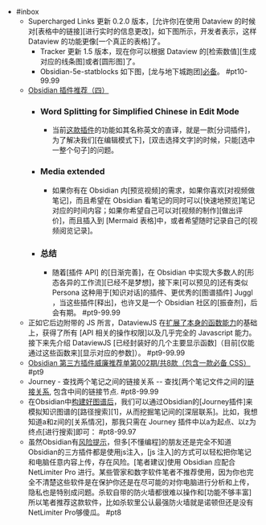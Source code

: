 - #inbox
    - Supercharged Links 更新 0.2.0 版本，[允许你]在使用 Dataview 的时候对[表格中的链接][进行实时的信息更改]，如下图所示，开发者表示，这样 Dataview 的功能更像[一个真正的表格]了。
        - Tracker 更新 1.5 版本，现在你可以根据 Dataview 的[检索数值][生成对应的线条图]或者[圆形图]了。
        - Obsidian-5e-statblocks
如下图，[龙与地下城跑团][必备](https://www.zhihu.com/pin/1379427044988698624)。 #pt10-99.99
    - [Obsidian 插件推荐（四）](https://zhuanlan.zhihu.com/p/362853550)
        - ### Word Splitting for Simplified Chinese in Edit Mode
            - 当前[这款插件](http://link.zhihu.com/?target=https%3A//github.com/alx-plugins/cm-chs-patch)的功能如其名称英文的直译，就是一款[分词插件]，为了解决我们[在编辑模式下]，[双击选择文字]的时候，只能[选中一整个句子]的问题。
        - ### Media extended
            - 如果你有在 Obsidian 内[预览视频]的需求，如果你喜欢[对视频做笔记]，而且希望在 Obsidian 看笔记的同时可以[快速地预览]笔记对应的时间内容；如果你希望自己可以对[视频的制作][做出评价]，而且插入到 [Mermaid 表格]中，或者希望随时记录自己的[视频阅览记录]。
        - ### 总结
            - 随着[插件 API] 的[日渐完善]，在 Obsidian 中实现大多数人的[形态各异的工作流][已经不是梦想]，接下来[可以预见的]还有类似 Persona 这种用于[知识对话]的插件、更优秀的[图谱插件] Juggl ，当这些插件[释出]，也许又是一个 Obsidian 社区的[振奋剂]，后会有期。 #pt9-99.99
    - 正如它后边附带的 JS 所言，DataviewJS 在[扩展了本身的函数能力](https://zhuanlan.zhihu.com/p/373623264)的基础上，获得了所有 [API 相关的操作权限]以及几乎完全的 Javascript 能力。接下来先介绍 DataviewJS [已经封装好的几个主要显示函数]（目前[仅能通过这些函数来][显示对应的参数]）。 #pt9-99.99
    - [Obsidian 第三方插件威廉推荐单第002期/共8款（包含一款必备 CSS）](https://zhuanlan.zhihu.com/p/363522207) #pt9
    - Journey - 查找两个笔记之间的链接关系 -- 查找[两个笔记文件之间的][链接关系](https://zhuanlan.zhihu.com/p/368487154), 包含中间的链接节点. #pt8-99.99
    - 在Obsidian中[构建好图谱后](https://zhuanlan.zhihu.com/p/392547929)，我们可以通过Obsidian的[Journey插件]来模拟知识图谱的[路径搜索][1]，从而挖掘笔记间的[深层联系]。比如，我想知道a和z间的[关系情况]，那我只需在 Journey 插件中以a为起点、以z为终点[进行搜索]即可： #pt8-99.97
    - 虽然Obsidian有[风险提示](https://zhuanlan.zhihu.com/p/363753101)，但多[不懂编程]的朋友还是完全不知道Obsidian的三方插件都是使用js注入，[js 注入]的方式可以轻松把你笔记和电脑任意内容上传，存在风险。[笔者建议]使用 Obsidian 应配合 NetLimiter Pro 进行。某些管家和数字软件笔者不推荐使用，因为你也完全不清楚这些软件是在保护你还是在尽可能的对你电脑进行分析和上传，隐私也是特别成问题。杀软自带的防火墙都很难以操作和[功能不够丰富]所以笔者推荐这款软件，比如杀软里公认最强防火墙就是诺顿但还是没有NetLimiter Pro够傻瓜。 #pt8
